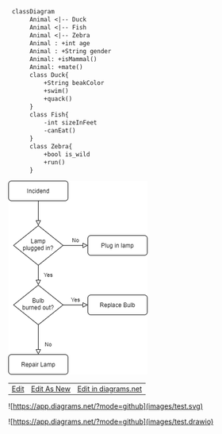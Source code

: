 ```mermaid
 classDiagram
      Animal <|-- Duck
      Animal <|-- Fish
      Animal <|-- Zebra
      Animal : +int age
      Animal : +String gender
      Animal: +isMammal()
      Animal: +mate()
      class Duck{
          +String beakColor
          +swim()
          +quack()
      }
      class Fish{
          -int sizeInFeet
          -canEat()
      }
      class Zebra{
          +bool is_wild
          +run()
      }
```     
      

<p><img src="images/test.png" /></p>

<table>
  <tbody>
    <tr>
      <td><a href="https://github.com/Dantalor/markdown-portfolio/edit-diagram.html?repo=markdown-portfolio&amp;path=test.png" target="_blank">Edit</a></td>
      <td><a href="https://app.diagrams.net/#Uhttps%3A%2F%2Fraw.githubusercontent.com%2FDantalor%2Fmarkdown-portfolio%2Fmain%2Ftest.png" target="_blank">Edit As New</a></td>
      <td><a href="https://app.diagrams.net/#HDantalor%2Fmarkdown-portfolio%2Fmain%2Ftest.png" target="_blank">Edit in diagrams.net</a></td>
    </tr>
  </tbody>
</table>



![https://app.diagrams.net/?mode=github](images/test.svg)


![https://app.diagrams.net/?mode=github](images/test.drawio)
